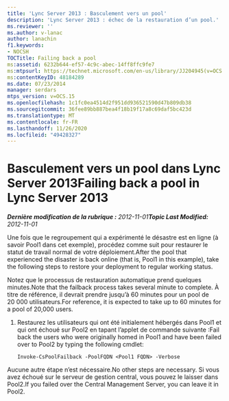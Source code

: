 ```yaml
---
title: 'Lync Server 2013 : Basculement vers un pool'
description: 'Lync Server 2013 : échec de la restauration d’un pool.'
ms.reviewer: ''
ms.author: v-lanac
author: lanachin
f1.keywords:
- NOCSH
TOCTitle: Failing back a pool
ms:assetid: 6232b644-ef57-4c9c-abec-14ff8ffc9fe7
ms:mtpsurl: https://technet.microsoft.com/en-us/library/JJ204945(v=OCS.15)
ms:contentKeyID: 48184289
ms.date: 07/23/2014
manager: serdars
mtps_version: v=OCS.15
ms.openlocfilehash: 1c1fc0ea4514d2f951dd936521590d47b809db38
ms.sourcegitcommit: 36fee89bb887bea4f18b19f17a8c69daf5bc423d
ms.translationtype: MT
ms.contentlocale: fr-FR
ms.lasthandoff: 11/26/2020
ms.locfileid: "49428327"
---
```

# <a name="failing-back-a-pool-in-lync-server-2013"></a><span data-ttu-id="dac53-103">Basculement vers un pool dans Lync Server 2013</span><span class="sxs-lookup"><span data-stu-id="dac53-103">Failing back a pool in Lync Server 2013</span></span>

<div data-xmlns="http://www.w3.org/1999/xhtml">

<div class="topic" data-xmlns="http://www.w3.org/1999/xhtml" data-msxsl="urn:schemas-microsoft-com:xslt" data-cs="https://msdn.microsoft.com/">

<div data-asp="https://msdn2.microsoft.com/asp">



</div>

<div id="mainSection">

<div id="mainBody"><span data-ttu-id="dac53-104">

<span> </span></span><span class="sxs-lookup"><span data-stu-id="dac53-104">

<span> </span></span></span>

<span data-ttu-id="dac53-105">_**Dernière modification de la rubrique :** 2012-11-01_</span><span class="sxs-lookup"><span data-stu-id="dac53-105">_**Topic Last Modified:** 2012-11-01_</span></span>

<span data-ttu-id="dac53-106">Une fois que le regroupement qui a expérimenté le désastre est en ligne (à savoir Pool1 dans cet exemple), procédez comme suit pour restaurer le statut de travail normal de votre déploiement.</span><span class="sxs-lookup"><span data-stu-id="dac53-106">After the pool that experienced the disaster is back online (that is, Pool1 in this example), take the following steps to restore your deployment to regular working status.</span></span>

<span data-ttu-id="dac53-107">Notez que le processus de restauration automatique prend quelques minutes.</span><span class="sxs-lookup"><span data-stu-id="dac53-107">Note that the failback process takes several minute to complete.</span></span>  <span data-ttu-id="dac53-108">À titre de référence, il devrait prendre jusqu’à 60 minutes pour un pool de 20 000 utilisateurs.</span><span class="sxs-lookup"><span data-stu-id="dac53-108">For reference, it is expected to take up to 60 minutes for a pool of 20,000 users.</span></span>

1.  <span data-ttu-id="dac53-109">Restaurez les utilisateurs qui ont été initialement hébergés dans Pool1 et qui ont échoué sur Pool2 en tapant l’applet de commande suivante :</span><span class="sxs-lookup"><span data-stu-id="dac53-109">Fail back the users who were originally homed in Pool1 and have been failed over to Pool2 by typing the following cmdlet:</span></span>
    
        Invoke-CsPoolFailback -PoolFQDN <Pool1 FQDN> -Verbose

<span data-ttu-id="dac53-110">Aucune autre étape n’est nécessaire.</span><span class="sxs-lookup"><span data-stu-id="dac53-110">No other steps are necessary.</span></span> <span data-ttu-id="dac53-111">Si vous avez échoué sur le serveur de gestion central, vous pouvez le laisser dans Pool2.</span><span class="sxs-lookup"><span data-stu-id="dac53-111">If you failed over the Central Management Server, you can leave it in Pool2.</span></span>

<span data-ttu-id="dac53-112"></div>

<span> </span>

</div>

</div>

</span><span class="sxs-lookup"><span data-stu-id="dac53-112"></div>

<span> </span>

</div>

</div>

</span></span></div>

